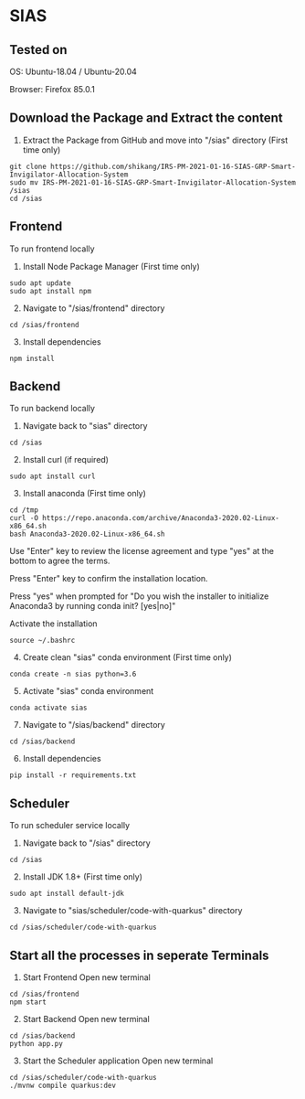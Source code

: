 # SIAS

## Tested on

OS: Ubuntu-18.04 / Ubuntu-20.04

Browser: Firefox 85.0.1


## Download the Package and Extract the content

1. Extract the Package from GitHub and move into "/sias" directory (First time only)
```shell
git clone https://github.com/shikang/IRS-PM-2021-01-16-SIAS-GRP-Smart-Invigilator-Allocation-System
sudo mv IRS-PM-2021-01-16-SIAS-GRP-Smart-Invigilator-Allocation-System /sias
cd /sias
```

## Frontend
To run frontend locally

1. Install Node Package Manager (First time only) 
```shell
sudo apt update
sudo apt install npm
```

2. Navigate to "/sias/frontend" directory
```shell
cd /sias/frontend
```

3. Install dependencies
```shell
npm install
```

## Backend
To run backend locally

1. Navigate back to "sias" directory
```shell
cd /sias
```

2. Install curl (if required)
```shell
sudo apt install curl
```

3. Install anaconda (First time only) 
```shell
cd /tmp
curl -O https://repo.anaconda.com/archive/Anaconda3-2020.02-Linux-x86_64.sh
bash Anaconda3-2020.02-Linux-x86_64.sh
```
Use "Enter" key to review the license agreement and type "yes" at the bottom to agree the terms.

Press "Enter" key to confirm the installation location.

Press "yes" when prompted for "Do you wish the installer to initialize Anaconda3 by running conda init? [yes|no]"

Activate the installation
```shell
source ~/.bashrc
```

4. Create clean "sias" conda environment (First time only) 
```shell
conda create -n sias python=3.6
```
5. Activate "sias" conda environment
```shell
conda activate sias
```

7. Navigate to "/sias/backend" directory
```shell
cd /sias/backend
```

6. Install dependencies
```shell
pip install -r requirements.txt
```

## Scheduler
To run scheduler service locally

1. Navigate back to "/sias" directory
```shell
cd /sias
```

2. Install JDK 1.8+ (First time only) 
```shell
sudo apt install default-jdk
```

3. Navigate to "sias/scheduler/code-with-quarkus" directory
```shell
cd /sias/scheduler/code-with-quarkus
```

## Start all the processes in seperate Terminals
1. Start Frontend
Open new terminal
```shell
cd /sias/frontend
npm start
```

2. Start Backend
Open new terminal
```shell
cd /sias/backend
python app.py
```

3. Start the Scheduler application
Open new terminal
```shell
cd /sias/scheduler/code-with-quarkus
./mvnw compile quarkus:dev
```
